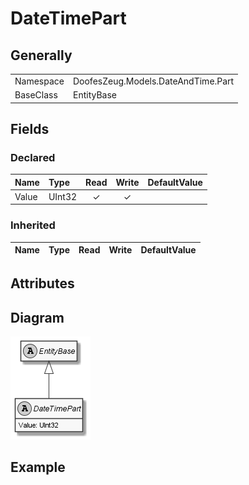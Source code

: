 ﻿# DateTimePart

## Generally

|||
|:-|:-|
|Namespace|DoofesZeug.Models.DateAndTime.Part|
|BaseClass|EntityBase|

## Fields

### Declared

|Name|Type|Read|Write|DefaultValue|
|:---|:---|:--:|:---:|:-----------|
|Value|UInt32|&#x2713;|&#x2713;||

### Inherited

|Name|Type|Read|Write|DefaultValue|
|:---|:---|:--:|:---:|:-----------|

## Attributes

## Diagram

![DateTimePart.png](./DateTimePart.png "DateTimePart")

## Example


